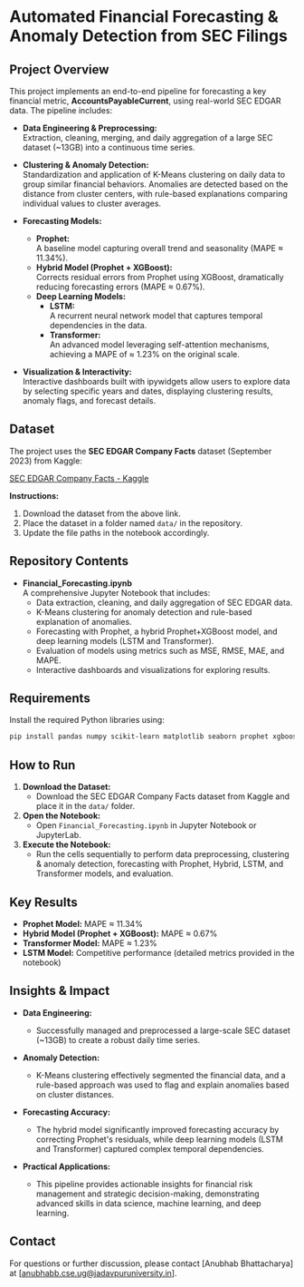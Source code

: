 # Automated Financial Forecasting & Anomaly Detection from SEC Filings

## Project Overview
This project implements an end-to-end pipeline for forecasting a key financial metric, **AccountsPayableCurrent**, using real-world SEC EDGAR data. The pipeline includes:

- **Data Engineering & Preprocessing:**  
  Extraction, cleaning, merging, and daily aggregation of a large SEC dataset (~13GB) into a continuous time series.

- **Clustering & Anomaly Detection:**  
  Standardization and application of K-Means clustering on daily data to group similar financial behaviors. Anomalies are detected based on the distance from cluster centers, with rule-based explanations comparing individual values to cluster averages.

- **Forecasting Models:**  
  - **Prophet:**  
    A baseline model capturing overall trend and seasonality (MAPE ≈ 11.34%).
  - **Hybrid Model (Prophet + XGBoost):**  
    Corrects residual errors from Prophet using XGBoost, dramatically reducing forecasting errors (MAPE ≈ 0.67%).
  - **Deep Learning Models:**  
    - **LSTM:**  
      A recurrent neural network model that captures temporal dependencies in the data.
    - **Transformer:**  
      An advanced model leveraging self-attention mechanisms, achieving a MAPE of ≈ 1.23% on the original scale.

- **Visualization & Interactivity:**  
  Interactive dashboards built with ipywidgets allow users to explore data by selecting specific years and dates, displaying clustering results, anomaly flags, and forecast details.

## Dataset
The project uses the **SEC EDGAR Company Facts** dataset (September 2023) from Kaggle:

[SEC EDGAR Company Facts - Kaggle](https://www.kaggle.com/datasets/jamesglang/sec-edgar-company-facts-september2023)

**Instructions:**
1. Download the dataset from the above link.
2. Place the dataset in a folder named `data/` in the repository.
3. Update the file paths in the notebook accordingly.

## Repository Contents
- **Financial_Forecasting.ipynb**  
  A comprehensive Jupyter Notebook that includes:
  - Data extraction, cleaning, and daily aggregation of SEC EDGAR data.
  - K-Means clustering for anomaly detection and rule-based explanation of anomalies.
  - Forecasting with Prophet, a hybrid Prophet+XGBoost model, and deep learning models (LSTM and Transformer).
  - Evaluation of models using metrics such as MSE, RMSE, MAE, and MAPE.
  - Interactive dashboards and visualizations for exploring results.

## Requirements
Install the required Python libraries using:

```bash
pip install pandas numpy scikit-learn matplotlib seaborn prophet xgboost tensorflow torch ipywidgets
```

## How to Run
1. **Download the Dataset:**
   - Download the SEC EDGAR Company Facts dataset from Kaggle and place it in the `data/` folder.
2. **Open the Notebook:**
   - Open `Financial_Forecasting.ipynb` in Jupyter Notebook or JupyterLab.
3. **Execute the Notebook:**
   - Run the cells sequentially to perform data preprocessing, clustering & anomaly detection, forecasting with Prophet, Hybrid, LSTM, and Transformer models, and evaluation.

## Key Results
- **Prophet Model:** MAPE ≈ 11.34%
- **Hybrid Model (Prophet + XGBoost):** MAPE ≈ 0.67%
- **Transformer Model:** MAPE ≈ 1.23%
- **LSTM Model:** Competitive performance (detailed metrics provided in the notebook)

## Insights & Impact
- **Data Engineering:**
  - Successfully managed and preprocessed a large-scale SEC dataset (~13GB) to create a robust daily time series.

- **Anomaly Detection:**
  - K-Means clustering effectively segmented the financial data, and a rule-based approach was used to flag and explain anomalies based on cluster distances.

- **Forecasting Accuracy:**
  - The hybrid model significantly improved forecasting accuracy by correcting Prophet's residuals, while deep learning models (LSTM and Transformer) captured complex temporal dependencies.

- **Practical Applications:**
  - This pipeline provides actionable insights for financial risk management and strategic decision-making, demonstrating advanced skills in data science, machine learning, and deep learning.

## Contact
For questions or further discussion, please contact [Anubhab Bhattacharya] at [anubhabb.cse.ug@jadavpuruniversity.in].

